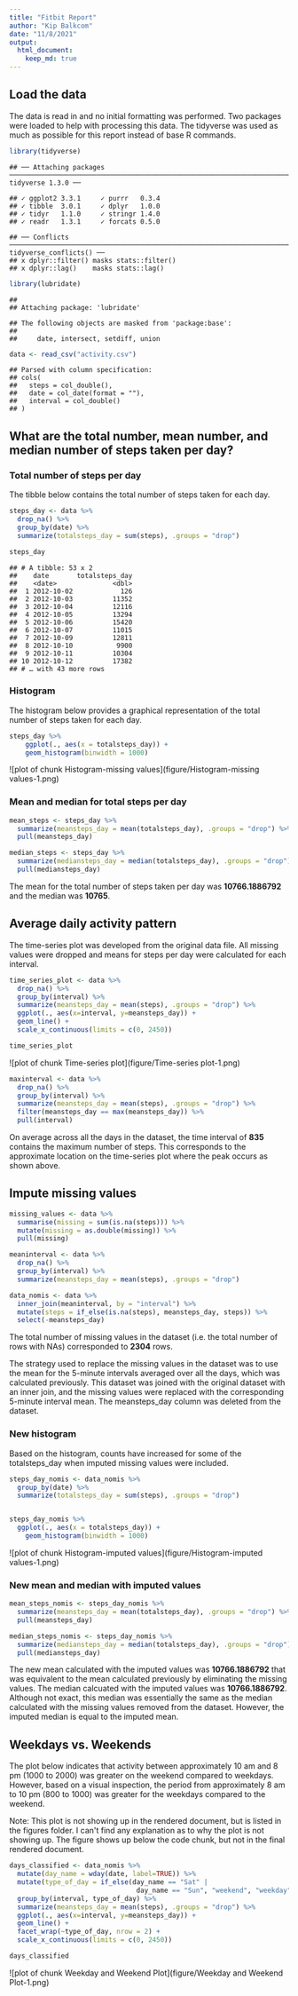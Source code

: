 ```yaml
---
title: "Fitbit Report"
author: "Kip Balkcom"
date: "11/8/2021"
output: 
  html_document:
    keep_md: true
---
```




## Load the data

The data is read in and no initial formatting was performed.  Two packages were loaded to help with processing this data.  The tidyverse was used as much as possible for this report instead of base R commands.


```r
library(tidyverse)
```

```
## ── Attaching packages ─────────────────────────────────────────────────────────────────────── tidyverse 1.3.0 ──
```

```
## ✓ ggplot2 3.3.1     ✓ purrr   0.3.4
## ✓ tibble  3.0.1     ✓ dplyr   1.0.0
## ✓ tidyr   1.1.0     ✓ stringr 1.4.0
## ✓ readr   1.3.1     ✓ forcats 0.5.0
```

```
## ── Conflicts ────────────────────────────────────────────────────────────────────────── tidyverse_conflicts() ──
## x dplyr::filter() masks stats::filter()
## x dplyr::lag()    masks stats::lag()
```

```r
library(lubridate)
```

```
## 
## Attaching package: 'lubridate'
```

```
## The following objects are masked from 'package:base':
## 
##     date, intersect, setdiff, union
```

```r
data <- read_csv("activity.csv")
```

```
## Parsed with column specification:
## cols(
##   steps = col_double(),
##   date = col_date(format = ""),
##   interval = col_double()
## )
```

## What are the total number, mean number, and median number of steps taken per day?

### Total number of steps per day

The tibble below contains the total number of steps taken for each day. 


```r
steps_day <- data %>%
  drop_na() %>% 
  group_by(date) %>%
  summarize(totalsteps_day = sum(steps), .groups = "drop")

steps_day
```

```
## # A tibble: 53 x 2
##    date       totalsteps_day
##    <date>              <dbl>
##  1 2012-10-02            126
##  2 2012-10-03          11352
##  3 2012-10-04          12116
##  4 2012-10-05          13294
##  5 2012-10-06          15420
##  6 2012-10-07          11015
##  7 2012-10-09          12811
##  8 2012-10-10           9900
##  9 2012-10-11          10304
## 10 2012-10-12          17382
## # … with 43 more rows
```


### Histogram

The histogram below provides a graphical representation of the total number of steps taken for each day.  


```r
steps_day %>% 
    ggplot(., aes(x = totalsteps_day)) +
    geom_histogram(binwidth = 1000)
```

![plot of chunk Histogram-missing values](figure/Histogram-missing values-1.png)
### Mean and median for total steps per day


```r
mean_steps <- steps_day %>% 
  summarize(meansteps_day = mean(totalsteps_day), .groups = "drop") %>% 
  pull(meansteps_day)

median_steps <- steps_day %>% 
  summarize(mediansteps_day = median(totalsteps_day), .groups = "drop") %>% 
  pull(mediansteps_day)
```

The mean for the total number of steps taken per day was **10766.1886792** and the median was **10765**.



## Average daily activity pattern

The time-series plot was developed from the original data file.  All missing values were dropped and means for steps per day were calculated for each interval.    


```r
time_series_plot <- data %>%
  drop_na() %>% 
  group_by(interval) %>% 
  summarize(meansteps_day = mean(steps), .groups = "drop") %>% 
  ggplot(., aes(x=interval, y=meansteps_day)) +
  geom_line() +
  scale_x_continuous(limits = c(0, 2450))

time_series_plot
```

![plot of chunk Time-series plot](figure/Time-series plot-1.png)


```r
maxinterval <- data %>%
  drop_na() %>% 
  group_by(interval) %>% 
  summarize(meansteps_day = mean(steps), .groups = "drop") %>% 
  filter(meansteps_day == max(meansteps_day)) %>% 
  pull(interval)
```


On average across all the days in the dataset, the time interval of **835** contains the maximum number of steps.  This corresponds to the approximate location on the time-series plot where the peak occurs as shown above.



## Impute missing values


```r
missing_values <- data %>% 
  summarise(missing = sum(is.na(steps))) %>% 
  mutate(missing = as.double(missing)) %>% 
  pull(missing)

meaninterval <- data %>%
  drop_na() %>% 
  group_by(interval) %>% 
  summarize(meansteps_day = mean(steps), .groups = "drop")

data_nomis <- data %>% 
  inner_join(meaninterval, by = "interval") %>% 
  mutate(steps = if_else(is.na(steps), meansteps_day, steps)) %>% 
  select(-meansteps_day)
```

The total number of missing values in the dataset (i.e. the total number of rows with NAs) corresponded to **2304** rows.

The strategy used to replace the missing values in the dataset was to use the mean for the 5-minute intervals averaged over all the days, which was calculated previously.  This dataset was joined with the original dataset with an inner join, and the missing values were replaced with the corresponding 5-minute interval mean.  The meansteps_day column was deleted from the dataset.


### New histogram

Based on the histogram, counts have increased for some of the totalsteps_day when imputed missing values were included.  


```r
steps_day_nomis <- data_nomis %>%
  group_by(date) %>% 
  summarize(totalsteps_day = sum(steps), .groups = "drop")


steps_day_nomis %>% 
  ggplot(., aes(x = totalsteps_day)) +
    geom_histogram(binwidth = 1000)
```

![plot of chunk Histogram-imputed values](figure/Histogram-imputed values-1.png)

### New mean and median with imputed values


```r
mean_steps_nomis <- steps_day_nomis %>% 
  summarize(meansteps_day = mean(totalsteps_day), .groups = "drop") %>% 
  pull(meansteps_day)

median_steps_nomis <- steps_day_nomis %>% 
  summarize(mediansteps_day = median(totalsteps_day), .groups = "drop") %>% 
  pull(mediansteps_day)
```

The new mean calculated with the imputed values was **10766.1886792** that was equivalent to the mean calculated previously by eliminating the missing values. The median calcuated with the imputed values was **10766.1886792**.  Although not exact, this median was essentially the same as the median calculated with the missing values removed from the dataset.  However, the imputed median is equal to the imputed mean.



## Weekdays vs. Weekends

The plot below indicates that activity between approximately 10 am and 8 pm (1000 to 2000) was greater on the weekend compared to weekdays.  However, based on a visual inspection, the period from approximately 8 am to 10 pm (800 to 1000) was greater for the weekdays compared to the weekend.

Note:  This plot is not showing up in the rendered document, but is listed in the figures folder.  I can't find any explanation as to why the plot is not showing up.  The figure shows up below the code chunk, but not in the final rendered document.



```r
days_classified <- data_nomis %>% 
  mutate(day_name = wday(date, label=TRUE)) %>% 
  mutate(type_of_day = if_else(day_name == "Sat" |
                                day_name == "Sun", "weekend", "weekday")) %>% 
  group_by(interval, type_of_day) %>% 
  summarize(meansteps_day = mean(steps), .groups = "drop") %>% 
  ggplot(., aes(x=interval, y=meansteps_day)) +
  geom_line() +
  facet_wrap(~type_of_day, nrow = 2) +
  scale_x_continuous(limits = c(0, 2450))

days_classified
```

![plot of chunk Weekday and Weekend Plot](figure/Weekday and Weekend Plot-1.png)



